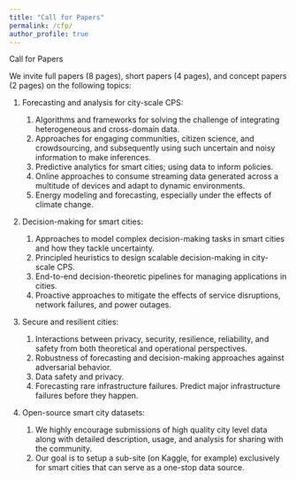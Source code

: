 ```yaml
---
title: "Call for Papers"
permalink: /cfp/
author_profile: true
---
```


<p>Call for Papers</p>

We invite full papers (8 pages), short papers (4 pages), and concept papers (2 pages) on the following topics:

<ol>
<li><p>Forecasting and analysis for city-scale CPS:</p>
<ol>
<li>Algorithms and frameworks for solving the challenge of integrating heterogeneous and cross-domain data.</li>
<li>Approaches for engaging communities, citizen science, and crowdsourcing, and subsequently using such uncertain and noisy information to make inferences.</li>
<li>Predictive analytics for smart cities; using data to inform policies.</li>
<li>Online approaches to consume streaming data generated across a multitude of devices and adapt to dynamic environments.</li>
<li>Energy modeling and forecasting, especially under the effects of climate change.</li>
</ol></li>
<li><p>Decision-making for smart cities:</p>
<ol>
<li>Approaches to model complex decision-making tasks in smart cities and how they tackle uncertainty.</li>
<li>Principled heuristics to design scalable decision-making in city-scale CPS.</li>
<li>End-to-end decision-theoretic pipelines for managing applications in cities.</li>
<li>Proactive approaches to mitigate the effects of service disruptions, network failures, and power outages.</li>
</ol></li>
<li><p>Secure and resilient cities:</p>
<ol>
<li>Interactions between privacy, security, resilience, reliability, and safety from both theoretical and operational perspectives.</li>
<li>Robustness of forecasting and decision-making approaches against adversarial behavior.</li>
<li>Data safety and privacy.</li>
<li>Forecasting rare infrastructure failures. Predict major infrastructure failures before they happen.</li>
</ol></li>
<li><p>Open-source smart city datasets:</p>
<ol>
<li>We highly encourage submissions of high quality city level data along with detailed description, usage, and analysis for sharing with the community.</li>
<li>Our goal is to setup a sub-site (on Kaggle, for example) exclusively for smart cities that can serve as a one-stop data source.</li>
</ol></li>
</ol>


